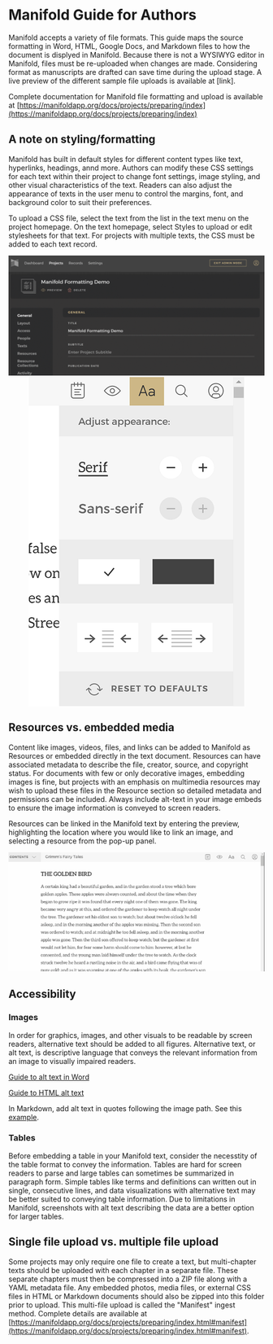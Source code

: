 # Manifold Guide for Authors
Manifold accepts a variety of file formats. This guide maps the source formatting in Word, HTML, Google Docs, and Markdown files to how the document is displyed in Manifold. Because there is not a WYSIWYG editor in Manifold, files must be re-uploaded when changes are made. Considering format as manuscripts are drafted can save time during the upload stage. A live preview of the different sample file uploads is available at [link].

Complete documentation for Manifold file formatting and upload is available at [https://manifoldapp.org/docs/projects/preparing/index](https://manifoldapp.org/docs/projects/preparing/index)

## A note on styling/formatting
Manifold has built in default styles for different content types like text, hyperlinks, headings, annd more. Authors can modify these CSS settings for each text within their project to change font settings, image styling, and other visual characteristics of the text. Readers can also adjust the appearance of texts in the user menu to control the margins, font, and background color to suit their preferences. 

To upload a CSS file, select the text from the list in the text menu on the project homepage. On the text homepage, select Styles to upload or edit stylesheets for that text. For projects with multiple texts, the CSS must be added to each text record.

<img src="img/styles2.gif" alt="This moving gif illustrates how to navigate to the styles page of a text record by selecting a text and then clicking Styles from the left-hand menu" max-width="630px" height="auto" />

<img src="img/readerSettings.png" alt="Reader appearance settings" max-width="300px" height="auto" style="display:block; margin-left: auto; margin-right: auto;"/>

## Resources vs. embedded media
Content like images, videos, files, and links can be added to Manifold as Resources or embedded directly in the text document. Resources can have associated metadata to describe the file, creator, source, and copyright status. For documents with few or only decorative images, embedding images is fine, but projects with an emphasis on multimedia resources may wish to upload these files in the Resource section so detailed metadata and permissions can be included. Always include alt-text in your image embeds to ensure the image information is conveyed to screen readers.

Resources can be linked in the Manifold text by entering the preview, highlighting the location where you would like to link an image, and selecting a resource from the pop-up panel.

<img src="img/resources2.gif" alt="This gif shows how to link a resource in a text by highlighting a word or phrase in the text, selecting Resource from the dropdown, and then selecting a resource from the popup pane" max-width="630px" height="auto" />

## Accessibility

### Images
In order for graphics, images, and other visuals to be readable by screen readers, alternative text should be added to all figures. Alternative text, or alt text, is descriptive language that conveys the relevant information from an image to visually impaired readers.

[Guide to alt text in Word](https://support.microsoft.com/en-us/office/add-alternative-text-to-a-shape-picture-chart-smartart-graphic-or-other-object-44989b2a-903c-4d9a-b742-6a75b451c669)

[Guide to HTML alt text](https://moz.com/learn/seo/alt-text)

In Markdown, add alt text in quotes following the image path. See this [example](https://www.markdownguide.org/basic-syntax/#images-1).

### Tables
Before embedding a table in your Manifold text, consider the necesstity of the table format to convey the information. Tables are hard for screen readers to parse and large tables can sometimes be summarized in paragraph form. Simple tables like terms and definitions can written out in single, consecutive lines, and data visualizations with alternative text may be better suited to conveying table information. Due to limitations in Manifold, screenshots with alt text describing the data are a better option for larger tables.

## Single file upload vs. multiple file upload
Some projects may only require one file to create a text, but multi-chapter texts should be uploaded with each chapter in a separate file. These separate chapters must then be compressed into a ZIP file along with a YAML metadata file. Any embedded photos, media files, or external CSS files in HTML or Markdown documents should also be zipped into this folder prior to upload. This multi-file upload is called the "Manifest" ingest method. Complete details are available at [https://manifoldapp.org/docs/projects/preparing/index.html#manifest](https://manifoldapp.org/docs/projects/preparing/index.html#manifest).

